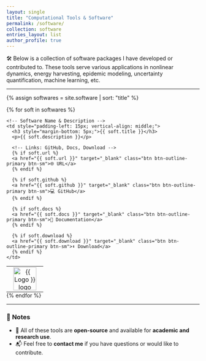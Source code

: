 ```yaml
---
layout: single
title: "Computational Tools & Software"
permalink: /software/
collection: software
entries_layout: list
author_profile: true
---
```


🛠️ Below is a collection of software packages I have developed or contributed to. These tools serve various applications in nonlinear dynamics, energy harvesting, epidemic modeling, uncertainty quantification, machine learning, etc.

---

{% assign softwares = site.software | sort: "title" %}

{% for soft in softwares %}
<table style="width:100%; border:0; margin-bottom: 0px;">
  <tr>
    <!-- Software Logo -->
    <td style="width: 80px; text-align: center; vertical-align: middle;">
      <img src="_software/{{ soft.logo }}" alt="{{ Logo }} logo" style="width: 60px; height: auto;">
    </td>

    <!-- Software Name & Description -->
    <td style="padding-left: 15px; vertical-align: middle;">
      <h3 style="margin-bottom: 5px;">{{ soft.title }}</h3>
      <p>{{ soft.description }}</p>

      <!-- Links: GitHub, Docs, Download -->
      {% if soft.url %}
      <a href="{{ soft.url }}" target="_blank" class="btn btn-outline-primary btn-sm">🌐 URL</a>
      {% endif %}
      
      {% if soft.github %}
      <a href="{{ soft.github }}" target="_blank" class="btn btn-outline-primary btn-sm">💻 GitHub</a>
      {% endif %}

      {% if soft.docs %}
      <a href="{{ soft.docs }}" target="_blank" class="btn btn-outline-primary btn-sm">📖 Documentation</a>
      {% endif %}

      {% if soft.download %}
      <a href="{{ soft.download }}" target="_blank" class="btn btn-outline-primary btn-sm">⬇️ Download</a>
      {% endif %}
    </td>
  </tr>
</table>
{% endfor %}

---

### 📌 **Notes**
- 🔧 All of these tools are **open-source** and available for **academic and research use**.
- 📬 Feel free to **contact me** if you have questions or would like to contribute.

